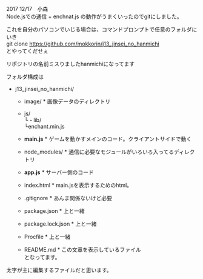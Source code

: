 2017 12/17　小森  
Node.jsでの通信 + enchnat.js の動作がうまくいったのでgitにしました。  
  
これを自分のパソコンでいじる場合は、コマンドプロンプトで任意のフォルダにいき  
	git clone https://github.com/mokkorin/j13_jinsei_no_hanmichi  
とやってくだせぇ  
  
リポジトリの名前ミスりましたhanmichiになってます  
  
  
フォルダ構成は  
* j13_jinsei_no_hanmichi/  
	  
	* image/			* 画像データのディレクトリ  
	 
	* js/  
	   └ - lib/  
	   └enchant.min.js  
	  
	* **main.js**		* ゲームを動かすメインのコード。クライアントサイドで動く  
	  
	* node_modules/	 	* 通信に必要なモジュールがいろいろ入ってるディレクトリ  
	* **app.js** 		* サーバー側のコード  
	* index.html 		* main.jsを表示するためのhtml。  
	* .gitignore		* あんま関係ないけど必要  
	* package.json 		* 上と一緒  
	* package.lock.json * 上と一緒  
	* Procfile			* 上と一緒  
	* README.md 		* この文章を表示しているファイル  
となってます。  
  
太字が主に編集するファイルだと思います。  
  